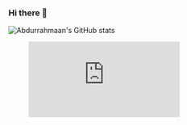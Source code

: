 ### Hi there 👋

![Abdurrahmaan's GitHub stats](https://github-readme-stats.vercel.app/api?username=abdurrahmaan-desai&count_private=true)

<figure><embed src="https://wakatime.com/share/@41445c96-28d5-44e6-ae34-a0f8859d2ecd/c1552bc6-6cc0-4422-b8a7-9343dc91c5e2.svg"></embed></figure>

<!--
**abdurrahmaan-desai/abdurrahmaan-desai** is a ✨ _special_ ✨ repository because its `README.md` (this file) appears on your GitHub profile.

Here are some ideas to get you started:

- 🔭 I’m currently working on ...
- 🌱 I’m currently learning ...
- 👯 I’m looking to collaborate on ...
- 🤔 I’m looking for help with ...
- 💬 Ask me about ...
- 📫 How to reach me: ...
- 😄 Pronouns: ...
- ⚡ Fun fact: ...
-->
